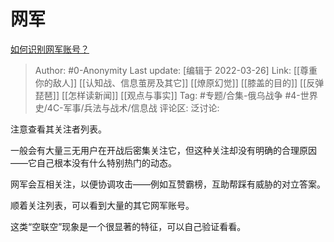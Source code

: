 # 网军
[如何识别网军账号？](https://zhuanlan.zhihu.com/p/487920620)

> Author: #0-Anonymity
> Last update: [编辑于 2022-03-26]
> Link: [[尊重你的敌人]] [[认知战、信息茧房及其它]] [[燎原幻觉]] [[膝盖的目的]] [[反弹琵琶]] [[怎样读新闻]] [[观点与事实]]
> Tag: #专题/合集-俄乌战争 #4-世界史/4C-军事/兵法与战术/信息战
> 评论区:
> 泛讨论:

注意查看其关注者列表。

一般会有大量三无用户在开战后密集关注它，但这种关注却没有明确的合理原因——它自己根本没有什么特别热门的动态。

网军会互相关注，以便协调攻击——例如互赞霸榜，互助帮踩有威胁的对立答案。

顺着关注列表，可以看到大量的其它网军账号。

这类“空联空”现象是一个很显著的特征，可以自己验证看看。
